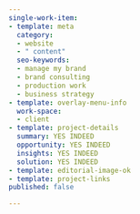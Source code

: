 ```yaml
---
single-work-item:
- template: meta
  category:
  - website
  - " content"
  seo-keywords:
  - manage my brand
  - brand consulting
  - production work
  - business strategy
- template: overlay-menu-info
  work-space:
  - client
- template: project-details
  summary: YES INDEED
  opportunity: YES INDEED
  insights: YES INDEED
  solution: YES INDEED
- template: editorial-image-ok
- template: project-links
published: false

---
```

